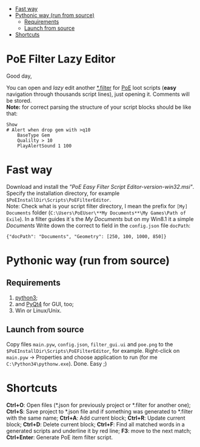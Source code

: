 <!-- TOC depth:6 withLinks:1 updateOnSave:1 orderedList:0 -->

- [Fast way](#fast-way)
- [Pythonic way (run from source)](#pythonic-way-run-from-source)
	- [Requirements](#requirements)
	- [Launch from source](#launch-from-source)
- [Shortcuts](#shortcuts)


# PoE Filter Lazy Editor

Good day,


You can open and *lazy* edit another [\*.filter](https://www.pathofexile.com/forum/view-thread/1235695) for [PoE](http://pathofexile.com/) loot scripts
(**easy** navigation through thousands script lines), just opening it. Comments will be stored.  
**Note:** for correct parsing the structure of your script blocks should be like that:  

    Show  
    # Alert when drop gem with >q10  
        BaseType Gem  
        Qualilty > 10
        PlayAlertSound 1 100  


# Fast way
Download and install the *"PoE Easy Filter Script Editor-version-win32.msi"*. Specify the installation directory, for example `$PoEInstallDir\Scripts\PoEFilterEditor`.  
Note: Check what is your script filter directory, I mean the prefix for `[My] Documents` folder (`C:\Users\PoEUser\**My Documents**\My Games\Path of Exile`). In a filter guides it\`s the *My Documents* but on my Win8.1 it a simple *Documents*  Write down the correct to field in the `config.json` file `docPath`:

    {"docPath": "Documents", "Geometry": [250, 100, 1000, 850]}


# Pythonic way (run from source)
## Requirements
1. [python3](https://www.python.org/downloads/windows/);
2. and [PyQt4](http://www.lfd.uci.edu/~gohlke/pythonlibs/#pyqt4) for GUI, too;
3. Win or Linux/Unix.


## Launch from source
Copy files `main.pyw`, `config.json`, `filter_gui.ui` and `poe.png` to the `$PoEInstallDir\Scripts\PoEFilterEditor`, for example. Right-click on `main.pyw` -> Properties and choose application to run (for me `C:\Python34\pythonw.exe`). Done. Easy ;)


# Shortcuts
**Ctrl+O**: Open files (\*.json for previously project or \*.filter for another one);
**Ctrl+S**: Save project to \*.json file and if something was generated to \*.filter with the same name;
**Ctrl+A**: Add current block;
**Ctrl+R**: Update current block;
**Ctrl+D**: Delete current block;
**Ctrl+F**: Find all matched words in a generated scripts and underline it by red line;
**F3**: move to the next match;
**Ctrl+Enter**: Generate PoE item filter script.
